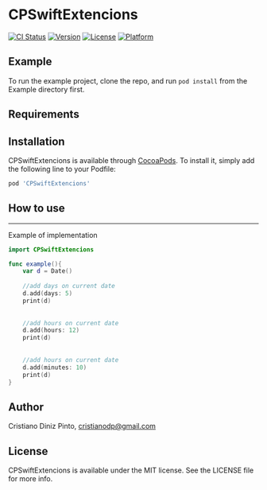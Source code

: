 # CPSwiftExtencions

[![CI Status](https://img.shields.io/travis/cristianodiniz/CPSwiftExtencions.svg?style=flat)](https://travis-ci.org/cristianodiniz/CPSwiftExtencions)
[![Version](https://img.shields.io/cocoapods/v/CPSwiftExtencions.svg?style=flat)](https://cocoapods.org/pods/CPSwiftExtencions)
[![License](https://img.shields.io/cocoapods/l/CPSwiftExtencions.svg?style=flat)](https://cocoapods.org/pods/CPSwiftExtencions)
[![Platform](https://img.shields.io/cocoapods/p/CPSwiftExtencions.svg?style=flat)](https://cocoapods.org/pods/CPSwiftExtencions)

## Example

To run the example project, clone the repo, and run `pod install` from the Example directory first.

## Requirements

## Installation

CPSwiftExtencions is available through [CocoaPods](https://cocoapods.org). To install
it, simply add the following line to your Podfile:

```ruby
pod 'CPSwiftExtencions'
```

## How to use

----
Example of implementation
```swift
import CPSwiftExtencions

func example(){
    var d = Date()
    
    //add days on current date
    d.add(days: 5)
    print(d)
    
    
    //add hours on current date
    d.add(hours: 12)
    print(d)
    
    
    //add hours on current date
    d.add(minutes: 10)
    print(d)
}
```

## Author

Cristiano Diniz Pinto, cristianodp@gmail.com

## License

CPSwiftExtencions is available under the MIT license. See the LICENSE file for more info.
